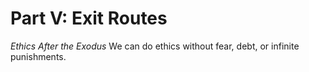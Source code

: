 # Part V: Exit Routes

*Ethics After the Exodus*
We can do ethics without fear, debt, or infinite punishments.
